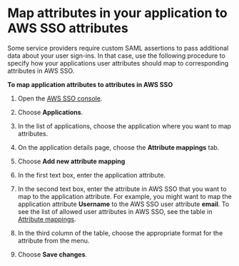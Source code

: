 # Map attributes in your application to AWS SSO attributes<a name="mapawsssoattributestoapp"></a>

Some service providers require custom SAML assertions to pass additional data about your user sign\-ins\. In that case, use the following procedure to specify how your applications user attributes should map to corresponding attributes in AWS SSO\.

**To map application attributes to attributes in AWS SSO**

1. Open the [AWS SSO console](https://console.aws.amazon.com/singlesignon)\.

1. Choose **Applications**\.

1. In the list of applications, choose the application where you want to map attributes\. 

1. On the application details page, choose the **Attribute mappings** tab\.

1. Choose **Add new attribute mapping**

1. In the first text box, enter the application attribute\.

1. In the second text box, enter the attribute in AWS SSO that you want to map to the application attribute\. For example, you might want to map the application attribute **Username** to the AWS SSO user attribute **email**\. To see the list of allowed user attributes in AWS SSO, see the table in [Attribute mappings](attributemappingsconcept.md)\.

1. In the third column of the table, choose the appropriate format for the attribute from the menu\.

1. Choose **Save changes**\.